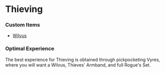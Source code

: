 # Thieving

### Custom Items

* [Wilvus](https://bso-wiki.oldschool.gg/custom-items/pets)

### Optimal Experience

The best experience for Thieving is obtained through pickpocketing Vyres, where you will want a Wilvus, Thieves' Armband, and full Rogue's Set.
